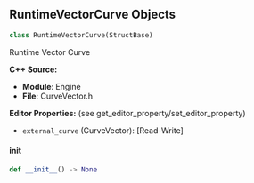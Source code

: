 ## RuntimeVectorCurve Objects

```python
class RuntimeVectorCurve(StructBase)
```

Runtime Vector Curve

**C++ Source:**

- **Module**: Engine
- **File**: CurveVector.h

**Editor Properties:** (see get_editor_property/set_editor_property)

- ``external_curve`` (CurveVector):  [Read-Write]

<a id="unreal.RuntimeVectorCurve.__init__"></a>

#### __init__

```python
def __init__() -> None
```

<a id="unreal.CurveTableRowHandle"></a>